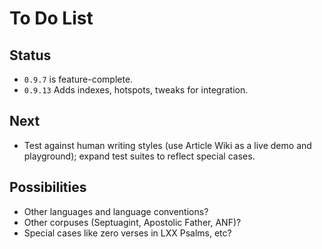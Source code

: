 # To Do List

## Status

* `0.9.7` is feature-complete. 
* `0.9.13` Adds indexes, hotspots, tweaks for integration. 

## Next 

* Test against human writing styles (use Article Wiki as a live demo and
  playground); expand test suites to reflect special cases. 

## Possibilities

* Other languages and language conventions?
* Other corpuses (Septuagint, Apostolic Father, ANF)?
* Special cases like zero verses in LXX Psalms, etc?

